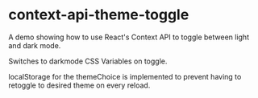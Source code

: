 # context-api-theme-toggle
A demo showing how to use React's Context API to toggle between light and dark mode.

Switches to darkmode CSS Variables on toggle.

localStorage for the themeChoice is implemented to prevent having to retoggle to desired theme on every reload.
